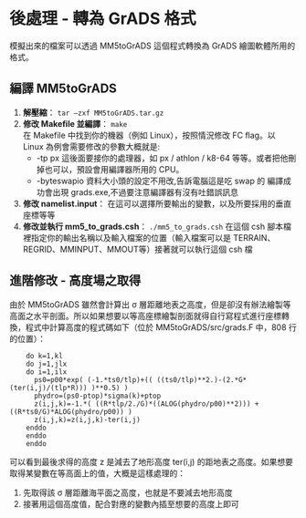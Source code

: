 # 後處理 - 轉為 GrADS 格式

模擬出來的檔案可以透過 MM5toGrADS 這個程式轉換為 GrADS 繪圖軟體所用的格式。

## 編譯 MM5toGrADS
1. **解壓縮**： `tar –zxf MM5toGrADS.tar.gz`
2. **修改 Makefile 並編譯**： `make`  
   在 Makefile 中找到你的機器（例如 Linux），按照情況修改 FC flag。以 Linux 為例會需要修改的參數大概就是:
    * -tp px
    這後面要接你的處理器，如 px / athlon / k8-64 等等。或者把他刪掉也可以，預設會用編譯器所用的 CPU。
    * -byteswapio 
    資料大小頭的設定不用改,告訴電腦這是吃 swap 的
    編譯成功會出現 grads.exe,不過要注意編譯器有沒有吐錯誤訊息
3. **修改 namelist.input**： 
    在這可以選擇所要輸出的變數，以及所要採用的垂直座標等等
4. **修改並執行 mm5_to_grads.csh**： `./mm5_to_grads.csh` 
    在這個 csh 腳本檔裡指定你的輸出名稱以及輸入檔案的位置（輸入檔案可以是 TERRAIN、REGRID、MMINPUT、MMOUT等）接著就可以執行這個 csh 檔

## 進階修改 - 高度場之取得
由於 MM5toGrADS 雖然會計算出 σ 層距離地表之高度，但是卻沒有辦法繪製等高面之水平剖面。所以如果想要以等高座標繪製剖面就得自行寫程式進行座標轉
換，程式中計算高度的程式碼如下（位於 MM5toGrADS/src/grads.F 中，808 行的位置）：
```
    do k=1,kl
    do j=1,jlx
    do i=1,ilx
      ps0=p00*exp( (-1.*ts0/tlp)+(( ((ts0/tlp)**2.)-(2.*G*(ter(i,j)/(tlp*R))) )**0.5) )
      phydro=(ps0-ptop)*sigma(k)+ptop
      z(i,j,k)=-1.*( ((R*tlp/2./G)*((ALOG(phydro/p00)**2))) + ((R*ts0/G)*ALOG(phydro/p00)) )
      z(i,j,k)=z(i,j,k)-ter(i,j)
    enddo
    enddo
    enddo
```
可以看到最後求得的高度 z 是減去了地形高度 ter(i,j) 的距地表之高度。如果想要取得某變數在等高面上的值，大概是這樣處理的：
1. 先取得該 σ 層距離海平面之高度，也就是不要減去地形高度
2. 接著用這個高度值，配合對應的變數內插至想要的高度上即可
